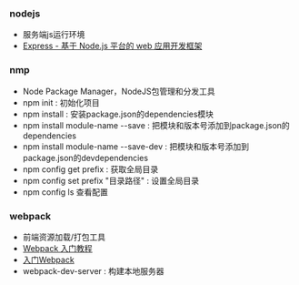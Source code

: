 ### nodejs
* 服务端js运行环境
* [Express - 基于 Node.js 平台的 web 应用开发框架](http://www.expressjs.com.cn/)
### nmp
* Node Package Manager，NodeJS包管理和分发工具
* npm init : 初始化项目
* npm install : 安装package.json的dependencies模块
* npm install module-name --save : 把模块和版本号添加到package.json的dependencies
* npm install module-name --save-dev : 把模块和版本号添加到package.json的devdependencies
* npm config get prefix : 获取全局目录
* npm config set prefix "目录路径" : 设置全局目录
* npm config ls 查看配置
### webpack
* 前端资源加载/打包工具
* [Webpack 入门教程](http://www.runoob.com/w3cnote/webpack-tutorial.html)
* [入门Webpack](http://www.jianshu.com/p/42e11515c10f)
* webpack-dev-server : 构建本地服务器
